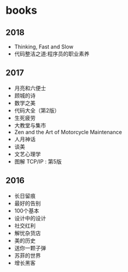 # books

## 2018

* Thinking, Fast and Slow
* 代码整洁之道:程序员的职业素养

## 2017

* 月亮和六便士
* 顾城的诗
* 数学之美
* 代码大全（第2版）
* 生死疲劳
* 大教堂与集市
* Zen and the Art of Motorcycle Maintenance
* 人月神话
* 谈美
* 文艺心理学
* 图解 TCP/IP : 第5版


## 2016

* 长日留痕
* 最好的告别
* 100个基本
* 设计中的设计
* 社交红利
* 解忧杂货店
* 美的历史
* 送你一颗子弹
* 苏菲的世界
* 增长黑客
